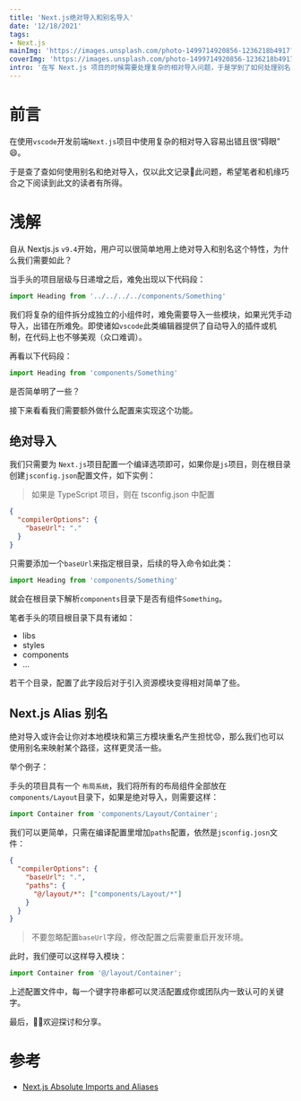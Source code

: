```yaml
---
title: 'Next.js绝对导入和别名导入'
date: '12/18/2021'
tags:
- Next.js
mainImg: 'https://images.unsplash.com/photo-1499714920856-1236218b4917?crop=entropy&cs=tinysrgb&fit=max&fm=jpg&ixid=MnwxNjUyNjZ8MHwxfHJhbmRvbXx8fHx8fHx8fDE2Mzk4MTkzNDU&ixlib=rb-1.2.1&q=80&w=1080'
coverImg: 'https://images.unsplash.com/photo-1499714920856-1236218b4917?crop=entropy&cs=tinysrgb&fit=max&fm=jpg&ixid=MnwxNjUyNjZ8MHwxfHJhbmRvbXx8fHx8fHx8fDE2Mzk4MTkzNDU&ixlib=rb-1.2.1&q=80&w=400'
intro: '在写 Next.js 项目的时候需要处理复杂的相对导入问题，于是学到了如何处理别名'
---
```


# 前言

在使用`vscode`开发前端`Next.js`项目中使用复杂的相对导入容易出错且很“碍眼” :smile:。

于是查了查如何使用别名和绝对导入，仅以此文记录📝此问题，希望笔者和机缘巧合之下阅读到此文的读者有所得。

# 浅解

自从 Nextjs.js `v9.4`开始，用户可以很简单地用上绝对导入和别名这个特性，为什么我们需要如此？

当手头的项目层级与日递增之后，难免出现以下代码段：

```js
import Heading from '../../../../components/Something'
```

我们将复杂的组件拆分成独立的小组件时，难免需要导入一些模块，如果光凭手动导入，出错在所难免。即使诸如`vscode`此类编辑器提供了自动导入的插件或机制，在代码上也不够美观（众口难调）。

再看以下代码段：

```jsx
import Heading from 'components/Something'
```

是否简单明了一些？

接下来看看我们需要额外做什么配置来实现这个功能。

## 绝对导入

我们只需要为 `Next.js`项目配置一个编译选项即可，如果你是`js`项目，则在根目录创建`jsconfig.json`配置文件，如下实例：

> 如果是 TypeScript 项目，则在 tsconfig.json 中配置

```json
{
  "compilerOptions": {
    "baseUrl": "."
  }
}
```

只需要添加一个`baseUrl`来指定根目录，后续的导入命令如此类：

```jsx
import Heading from 'components/Something'
```

就会在根目录下解析`components`目录下是否有组件`Something`。

笔者手头的项目根目录下具有诸如：

- libs
- styles
- components
- ...

若干个目录，配置了此字段后对于引入资源模块变得相对简单了些。

## Next.js Alias 别名

绝对导入或许会让你对本地模块和第三方模块重名产生担忧😟，那么我们也可以使用别名来映射某个路径，这样更灵活一些。

举个例子：

手头的项目具有一个 `布局系统`，我们将所有的布局组件全部放在`components/Layout`目录下，如果是绝对导入，则需要这样：

```jsx
import Container from 'components/Layout/Container';
```

我们可以更简单，只需在编译配置里增加`paths`配置，依然是`jsconfig.josn`文件：

```json
{
  "compilerOptions": {
    "baseUrl": ".",
    "paths": {
      "@/layout/*": ["components/Layout/*"]
    }
  }
}
```

> 不要忽略配置`baseUrl`字段，修改配置之后需要重启开发环境。

此时，我们便可以这样导入模块：

```jsx
import Container from '@/layout/Container';
```

上述配置文件中，每一个键字符串都可以灵活配置成你或团队内一致认可的关键字。

最后，👏🏻欢迎探讨和分享。

# 参考

- [Next.js Absolute Imports and Aliases](https://ahmadawais.com/next-js-absolute-imports-aliases/)
